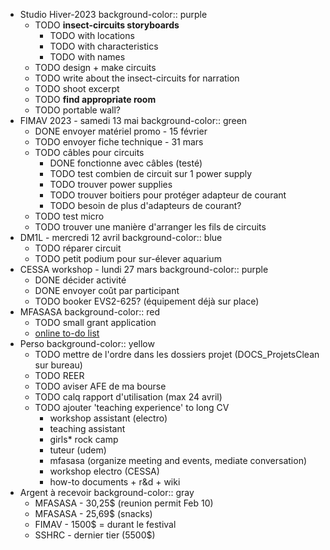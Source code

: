 - Studio Hiver-2023
  background-color:: purple
	- TODO **insect-circuits storyboards**
		- TODO with locations
		- TODO with characteristics
		- TODO with names
	- TODO design + make circuits
	- TODO write about the insect-circuits for narration
	- TODO shoot excerpt
	- TODO **find appropriate room**
	- TODO portable wall?
- FIMAV 2023 - samedi 13 mai
  background-color:: green
	- DONE envoyer matériel promo - 15 février
	- TODO envoyer fiche technique - 31 mars
	- TODO câbles pour circuits
		- DONE fonctionne avec câbles (testé)
		- TODO test combien de circuit sur 1 power supply
		- TODO trouver power supplies
		- TODO trouver boitiers pour protéger adapteur de courant
		- TODO besoin de plus d'adapteurs de courant?
	- TODO test micro
	- TODO trouver une manière d'arranger les fils de circuits
- DM1L - mercredi 12 avril
  background-color:: blue
	- TODO réparer circuit
	- TODO petit podium pour sur-élever aquarium
- CESSA workshop - lundi 27 mars
  background-color:: purple
	- DONE décider activité
	- DONE envoyer coût par participant
	- TODO booker EVS2-625? (équipement déjà sur place)
- MFASASA
  background-color:: red
	- TODO small grant application
	- [online to-do list](https://docs.google.com/spreadsheets/d/1U8gORlPROJndsnKccpsDs-oWbAsvXC1XnXgaFtOx7Ec/edit#gid=0)
- Perso
  background-color:: yellow
	- TODO mettre de l'ordre dans les dossiers projet (DOCS_ProjetsClean sur bureau)
	- TODO REER
	- TODO aviser AFE de ma bourse
	- TODO calq rapport d'utilisation (max 24 avril)
	- TODO ajouter 'teaching experience' to long CV
		- workshop assistant (electro)
		- teaching assistant
		- girls* rock camp
		- tuteur (udem)
		- mfasasa (organize meeting and events, mediate conversation)
		- workshop electro (CESSA)
		- how-to documents + r&d + wiki
- Argent à recevoir
  background-color:: gray
	- MFASASA - 30,25$ (reunion permit Feb 10)
	- MFASASA - 25,69$ (snacks)
	- FIMAV - 1500$ = durant le festival
	- SSHRC - dernier tier (5500$)